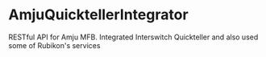 # AmjuQuicktellerIntegrator
RESTful API for Amju MFB. Integrated Interswitch Quickteller and also used some of Rubikon's services
